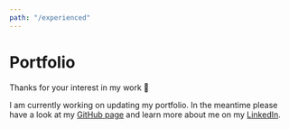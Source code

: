 ```yaml
---
path: "/experienced"
---
```


# Portfolio

Thanks for your interest in my work 🙇

I am currently working on updating my portfolio. In the meantime please have a look at my [GitHub page](https://github.com/stigi) and learn more about me on my [LinkedIn](http://linkedin.com/in/ullrichschaefer/).
